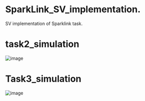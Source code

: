 # SparkLink_SV_implementation.
SV implementation of Sparklink task.

# task2_simulation
![image](https://github.com/CroosJJSE/SparkLink_SV/assets/141708783/c2dd034a-0403-4958-930d-cf1c0afcfde1)


# Task3_simulation
![image](https://github.com/CroosJJSE/SparkLink_SV/assets/141708783/bcc5e79f-601f-4746-a079-73ba07ae3731)

